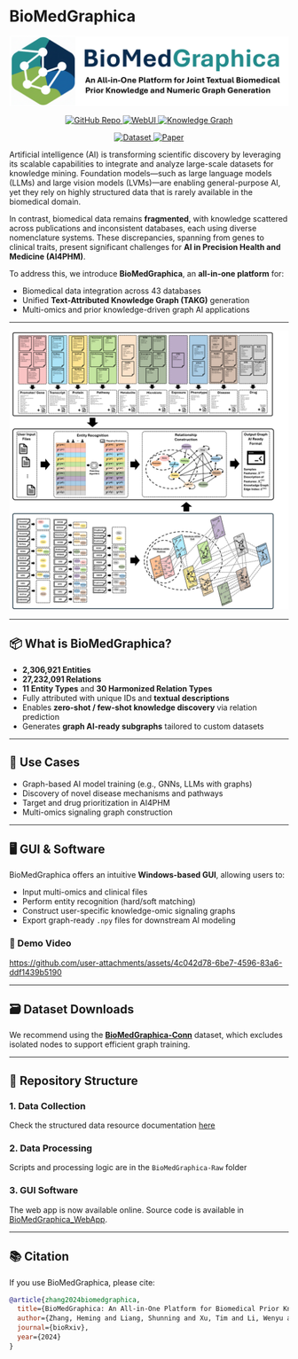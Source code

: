 # BioMedGraphica

![BMG-logo](./Figures/BMG-logo.png)

<p align="center">
  <a href="https://github.com/FuhaiLiAiLab/BioMedGraphica">
    <img src="https://img.shields.io/badge/GitHub-BioMedGraphica-181717?logo=github" alt="GitHub Repo">
  </a>
  <a href="https://app.biomedgraphica.org">
    <img src="https://img.shields.io/badge/WebUI-BioMedGraphica-red" alt="WebUI">
  </a>
  <a href="https://github.com/FuhaiLiAiLab/BioMedGraphica">
    <img src="https://img.shields.io/badge/Knowledge%20Graph-BioMedGraphica-blue" alt="Knowledge Graph">
  </a>
</p>
<p align="center">
  <a href="https://huggingface.co/datasets/FuhaiLiAiLab/BioMedGraphica">
    <img src="https://img.shields.io/badge/Hugging%20Face-Dataset-FFD21E?logo=huggingface" alt="Dataset">
  </a>
  <a href="https://www.biorxiv.org/content/10.1101/2024.12.05.627020v2">
    <img src="https://img.shields.io/badge/bioRxiv-Paper-6f42c1" alt="Paper">
  </a>
</p>

Artificial intelligence (AI) is transforming scientific discovery by leveraging its scalable capabilities to integrate and analyze large-scale datasets for knowledge mining. Foundation models—such as large language models (LLMs) and large vision models (LVMs)—are enabling general-purpose AI, yet they rely on highly structured data that is rarely available in the biomedical domain.

In contrast, biomedical data remains **fragmented**, with knowledge scattered across publications and inconsistent databases, each using diverse nomenclature systems. These discrepancies, spanning from genes to clinical traits, present significant challenges for **AI in Precision Health and Medicine (AI4PHM)**.

To address this, we introduce **BioMedGraphica**, an **all-in-one platform** for:
- Biomedical data integration across 43 databases
- Unified **Text-Attributed Knowledge Graph (TAKG)** generation
- Multi-omics and prior knowledge-driven graph AI applications

---

![Figure 1: BioMedGraphica Workflow](./Figures/Figure1.png)

---

## 📦 What is BioMedGraphica?

- **2,306,921 Entities**  
- **27,232,091 Relations**  
- **11 Entity Types** and **30 Harmonized Relation Types**  
- Fully attributed with unique IDs and **textual descriptions**
- Enables **zero-shot / few-shot knowledge discovery** via relation prediction
- Generates **graph AI-ready subgraphs** tailored to custom datasets

---

## 🧠 Use Cases

- Graph-based AI model training (e.g., GNNs, LLMs with graphs)
- Discovery of novel disease mechanisms and pathways
- Target and drug prioritization in AI4PHM
- Multi-omics signaling graph construction

---

## 🖥️ GUI & Software

BioMedGraphica offers an intuitive **Windows-based GUI**, allowing users to:
- Input multi-omics and clinical files
- Perform entity recognition (hard/soft matching)
- Construct user-specific knowledge-omic signaling graphs
- Export graph-ready `.npy` files for downstream AI modeling

### 🎥 Demo Video

https://github.com/user-attachments/assets/4c042d78-6be7-4596-83a6-ddf1439b5190

---

## 🗃️ Dataset Downloads

We recommend using the **[BioMedGraphica-Conn](https://huggingface.co/datasets/FuhaiLiAiLab/BioMedGraphica/tree/main/BioMedGraphica-Conn)** dataset, which excludes isolated nodes to support efficient graph training.

---

## 📁 Repository Structure

### 1. Data Collection

Check the structured data resource documentation [here](./DataCollection.md)

### 2. Data Processing

Scripts and processing logic are in the `BioMedGraphica-Raw` folder

### 3. GUI Software

The web app is now available online. Source code is available in [BioMedGraphica_WebApp](https://github.com/CallOfDady/BioMedGraphica_WebApp).

---

## 📚 Citation

If you use BioMedGraphica, please cite:

```bibtex
@article{zhang2024biomedgraphica,
  title={BioMedGraphica: An All-in-One Platform for Biomedical Prior Knowledge and Omic Signaling Graph Generation},
  author={Zhang, Heming and Liang, Shunning and Xu, Tim and Li, Wenyu and Huang, Di and Dong, Yuhan and Li, Guangfu and Miller, J Philip and Goedegebuure, S Peter and Sardiello, Marco and others},
  journal={bioRxiv},
  year={2024}
}
